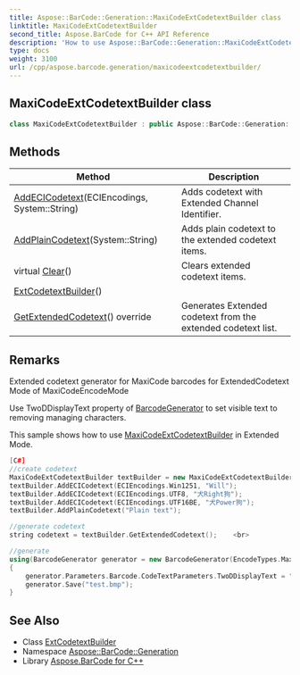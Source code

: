 ```yaml
---
title: Aspose::BarCode::Generation::MaxiCodeExtCodetextBuilder class
linktitle: MaxiCodeExtCodetextBuilder
second_title: Aspose.BarCode for C++ API Reference
description: 'How to use Aspose::BarCode::Generation::MaxiCodeExtCodetextBuilder class in C++.'
type: docs
weight: 3100
url: /cpp/aspose.barcode.generation/maxicodeextcodetextbuilder/
---
```

## MaxiCodeExtCodetextBuilder class




```cpp
class MaxiCodeExtCodetextBuilder : public Aspose::BarCode::Generation::ExtCodetextBuilder
```

## Methods

| Method | Description |
| --- | --- |
| [AddECICodetext](../extcodetextbuilder/addecicodetext/)(ECIEncodings, System::String) | Adds codetext with Extended Channel Identifier. |
| [AddPlainCodetext](../extcodetextbuilder/addplaincodetext/)(System::String) | Adds plain codetext to the extended codetext items. |
| virtual [Clear](../extcodetextbuilder/clear/)() | Clears extended codetext items. |
| [ExtCodetextBuilder](../extcodetextbuilder/extcodetextbuilder/)() |  |
| [GetExtendedCodetext](./getextendedcodetext/)() override | Generates Extended codetext from the extended codetext list. |
## Remarks


Extended codetext generator for MaxiCode barcodes for ExtendedCodetext Mode of MaxiCodeEncodeMode




Use TwoDDisplayText property of [BarcodeGenerator](../barcodegenerator/) to set visible text to removing managing characters.




This sample shows how to use [MaxiCodeExtCodetextBuilder](./) in Extended Mode. 
```cpp
[C#]
//create codetext
MaxiCodeExtCodetextBuilder textBuilder = new MaxiCodeExtCodetextBuilder();
textBuilder.AddECICodetext(ECIEncodings.Win1251, "Will");
textBuilder.AddECICodetext(ECIEncodings.UTF8, "犬Right狗");
textBuilder.AddECICodetext(ECIEncodings.UTF16BE, "犬Power狗");
textBuilder.AddPlainCodetext("Plain text");

//generate codetext
string codetext = textBuilder.GetExtendedCodetext();    <br>

//generate
using(BarcodeGenerator generator = new BarcodeGenerator(EncodeTypes.MaxiCode, codetext))
{
    generator.Parameters.Barcode.CodeTextParameters.TwoDDisplayText = "My Text";
    generator.Save("test.bmp");
}
```

## See Also

* Class [ExtCodetextBuilder](../extcodetextbuilder/)
* Namespace [Aspose::BarCode::Generation](../)
* Library [Aspose.BarCode for C++](../../)
